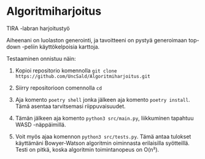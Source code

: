 # Algoritmiharjoitus

TIRA -labran harjoitustyö

Aiheenani on luolaston generointi, ja tavoitteeni on pystyä generoimaan top-down -peliin käyttökelpoisia karttoja.

Testaaminen onnistuu näin:

1. Kopioi repositorio komennolla ``` git clone https://github.com/UncSald/Algoritmiharjoitus.git ```

2. Siirry repositorioon comennolla ```cd```

3. Aja komento ```poetry shell``` jonka jälkeen aja komento ```poetry install```. Tämä asentaa tarvitsemasi riippuvaisuudet.

4. Tämän jälkeen aja komento ```python3 src/main.py```, liikkuminen tapahtuu WASD -näppäimillä.

5. Voit myös ajaa komennon ```python3 src/tests.py```. Tämä antaa tulokset käyttämäni Bowyer-Watson algoritmin oiminnasta erilaisilla syötteillä. Testi on pitkä, koska algoritmin toimintanopeus on O(n²).